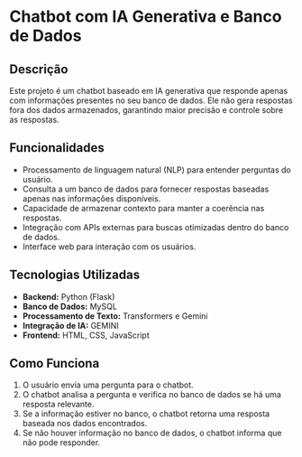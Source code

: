 # Chatbot com IA Generativa e Banco de Dados

## Descrição

Este projeto é um chatbot baseado em IA generativa que responde apenas com informações presentes no seu banco de dados. Ele não gera respostas fora dos dados armazenados, garantindo maior precisão e controle sobre as respostas.

## Funcionalidades

- Processamento de linguagem natural (NLP) para entender perguntas do usuário.
- Consulta a um banco de dados para fornecer respostas baseadas apenas nas informações disponíveis.
- Capacidade de armazenar contexto para manter a coerência nas respostas.
- Integração com APIs externas para buscas otimizadas dentro do banco de dados.
- Interface web para interação com os usuários.

## Tecnologias Utilizadas

- **Backend:** Python (Flask)
- **Banco de Dados:** MySQL
- **Processamento de Texto:** Transformers e Gemini
- **Integração de IA:** GEMINI
- **Frontend:** HTML, CSS, JavaScript 

## Como Funciona

1. O usuário envia uma pergunta para o chatbot.
2. O chatbot analisa a pergunta e verifica no banco de dados se há uma resposta relevante.
3. Se a informação estiver no banco, o chatbot retorna uma resposta baseada nos dados encontrados.
4. Se não houver informação no banco de dados, o chatbot informa que não pode responder.


